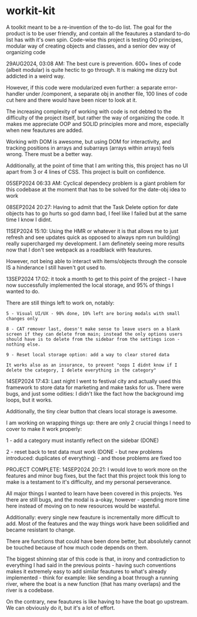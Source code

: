 # workit-kit
A toolkit meant to be a re-invention of the to-do list. The goal for the product is to be user friendly, and contain all the feautures a standard to-do list has with it's own spin. Code-wise this project is testing OO principes, modular way of creating objects and classes, and a senior dev way of organizing code

29AUG2024, 03:08 AM: The best cure is prevention. 600+ lines of code (albeit modular) is quite hectic to go through. It is making me dizzy but addicted in a weird way.

However, if this code were modularized even further: a separate error-handler under /component, a separate obj in another file, 100 lines of code cut here and there would have been nicer to look at it.

The increasing complexity of working with code is not debted to the difficulty of the project itself, but rather the way of organizing the code. It makes me appreciate OOP and SOLID principles more and more, especially when new feautures are added.

Working with DOM is awesome, but using DOM for interactivity, and tracking positions in arrays and subarrays (arrays within arrays) feels wrong. There must be a better way.

Additionally, at the point of time that I am writing this, this project has no UI apart from 3 or 4 lines of CSS. This project is built on confidence.

05SEP2024 06:33 AM: Cyclical dependecy problem is a giant problem for this codebase at the moment that has to be solved for the date-obj idea to work

08SEP2024 20:27: Having to admit that the Task Delete option for date objects has to go hurts so god damn bad, I feel like I failed but at the same time I know I didnt. 

11SEP2024 15:10: Using the HMR or whatever it is that allows me to just refresh and see updates quick as opposed to always npm run build(ing) really supercharged my development. I am definetely seeing more results now that I don't see webpack as a roadblack with feautures.

However, not being able to interact with items/objects through the console IS a hinderance I still haven't got used to.

13SEP2024 17:02: it took a month to get to this point of the project - I have now successfully implemented the local storage, and 95% of things I wanted to do.

There are still things left to work on, notably: 
        
    5 - Visual UI/UX - 90% done, 10% left are boring modals with small changes only

    8 - CAT remover last, doesn't make sense to leave users on a blank screen if they can delete from main; instead the only options users should have is to delete from the sidebar from the settings icon - nothing else. 

    9 - Reset local storage option: add a way to clear stored data

    It works also as an insurance, to prevent "oops I didnt know if I delete the category, I delete everything in the category"

14SEP2024 17:43: Last night I went to festival city and actually used this framework to store data for marketing and make tasks for us. There were bugs, and just some odities: I didn't like the fact how the background img loops, but it works. 

Additionally, the tiny clear button that clears local storage is awesome. 

I am working on wrapping things up: there are only 2 crucial things I need to cover to make it work properly:

1 - add a category must instantly reflect on the sidebar (DONE)

2 - reset back to test data must work (DONE - but new problems introduced: duplicates of everything) - and those problems are fixed too

PROJECT COMPLETE: 
14SEP2024 20:21: I would love to work more on the features and minor bug fixes, but the fact that this project took this long to make is a testament to it's difficulty, and my personal perseverance. 

All major things I wanted to learn have been covered in this projects. Yes there are still bugs, and the modal is a-okay, however - spending more time here instead of moving on to new resources would be wasteful.

Additionally: every single new feauture is incrementally more difficult to add. Most of the features and the way things work have been solidified and became resistant to change.

There are functions that could have been done better, but absolutely cannot be touched because of how much code depends on them. 

The biggest shinning star of this code is that, in irony and contradiction to everything I had said in the previous points - having such conventions makes it extremely easy to add similar feautures to what's already implemented - think for example: like sending a boat through a running river, where the boat is a new function (that has many overlaps) and the river is a codebase.

On the contrary, new feautures is like having to have the boat go upstream. We can obviously do it, but it's a lot of effort.

